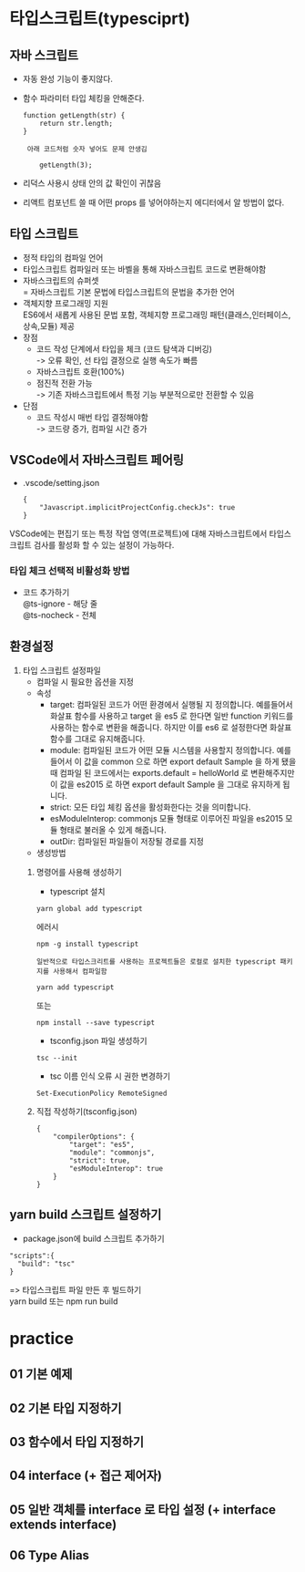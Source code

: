
# 타입스크립트(typesciprt)

## 자바 스크립트
 - 자동 완성 기능이 좋지않다.
 - 함수 파라미터 타입 체킹을 안해준다.
    ```
    function getLength(str) {
        return str.length;
    }
    ```
        아래 코드처럼 숫자 넣어도 문제 안생김
    ```
        getLength(3);
    ```

 - 리덕스 사용시 상태 안의 값 확인이 귀찮음

 - 리액트 컴포넌트 쓸 때 어떤 props 를 넣어야하는지 에디터에서 알 방법이 없다.

## 타입 스크립트
   - 정적 타입의 컴파일 언어  
   - 타입스크립트 컴파일러 또는 바벨을 통해 자바스크립트 코드로 변환해야함  
   - 자바스크립트의 슈퍼셋  
       = 자바스크립트 기본 문법에 타입스크립트의 문법을 추가한 언어  
   - 객체지향 프로그래밍 지원  
       ES6에서 새롭게 사용된 문법 포함, 객체지향 프로그래밍 패턴(클래스,인터페이스,상속,모듈) 제공  
   - 장점
       - 코드 작성 단계에서 타입을 체크  (코드 탐색과 디버깅)   
           -> 오류 확인, 선 타입 결정으로 실행 속도가 빠름  
       - 자바스크립트 호환(100%)  
       - 점진적 전환 가능  
           -> 기존 자바스크립트에서 특정 기능 부분적으로만 전환할 수 있음  
   - 단점  
       - 코드 작성시 매번 타입 결정해야함  
           -> 코드량 증가, 컴파일 시간 증가  

## VSCode에서 자바스크립트 페어링

- .vscode/setting.json
    ```
    {
        "Javascript.implicitProjectConfig.checkJs": true
    }
    ```
VSCode에는 편집기 또는 특정 작업 영역(프로젝트)에 대해 자바스크립트에서 타입스크립트 검사를 활성화 할 수 있는 설정이 가능하다.

### 타입 체크 선택적 비활성화 방법
- 코드 추가하기  
@ts-ignore - 해당 줄  
@ts-nocheck - 전체  

## 환경설정
1. 타입 스크립트 설정파일
    - 컴파일 시 필요한 옵션을 지정
    - 속성
        - target: 컴파일된 코드가 어떤 환경에서 실행될 지 정의합니다. 예를들어서 화살표 함수를 사용하고 target 을 es5 로 한다면 일반 function 키워드를 사용하는 함수로 변환을 해줍니다. 하지만 이를 es6 로 설정한다면 화살표 함수를 그대로 유지해줍니다.
        - module: 컴파일된 코드가 어떤 모듈 시스템을 사용할지 정의합니다. 예를 들어서 이 값을 common 으로 하면 export default Sample 을 하게 됐을 때 컴파일 된 코드에서는 exports.default = helloWorld 로 변환해주지만 이 값을 es2015 로 하면 export default Sample 을 그대로 유지하게 됩니다.
        - strict: 모든 타입 체킹 옵션을 활성화한다는 것을 의미합니다.
        - esModuleInterop: commonjs 모듈 형태로 이루어진 파일을 es2015 모듈 형태로 불러올 수 있게 해줍니다.
        - outDir: 컴파일된 파일들이 저장될 경로를 지정
    - 생성방법
    1. 명령어를 사용해 생성하기  
        - typescript 설치  
        ```
        yarn global add typescript
        ```
        에러시   
        ```
        npm -g install typescript
        ```
        `일반적으로 타입스크리트를 사용하는 프로젝트들은 로컬로 설치한 typescript 패키지를 사용해서 컴파일함`
        ```
        yarn add typescript
        ```
        또는
        ```
        npm install --save typescript
        ```
        - tsconfig.json 파일 생성하기  
        ```
        tsc --init
        ```
        * tsc 이름 인식 오류 시 권한 변경하기  
        ```
        Set-ExecutionPolicy RemoteSigned
        ```
        
    2. 직접 작성하기(tsconfig.json)  
        ```
        {
            "compilerOptions": {
                "target": "es5",
                "module": "commonjs",
                "strict": true,
                "esModuleInterop": true
            }
        }
        ```
## yarn build 스크립트 설정하기
  - package.json에 build 스크립트 추가하기
  ```
  "scripts":{
    "build": "tsc"
  }
  ```
  => 타입스크립트 파일 만든 후 빌드하기  
   yarn build 또는 npm run build




# practice
## 01 기본 예제
## 02 기본 타입 지정하기
## 03 함수에서 타입 지정하기
## 04 interface (+ 접근 제어자)
## 05 일반 객체를 interface 로 타입 설정 (+ interface extends interface)
## 06 Type Alias
